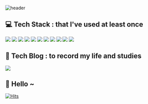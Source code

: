 

<!--
**kdg0209/kdg0209** is a ✨ _special_ ✨ repository because its `README.md` (this file) appears on your GitHub profile.

Here are some ideas to get you started:

- 🔭 I’m currently working on ...
- 🌱 I’m currently learning ...
- 👯 I’m looking to collaborate on ...
- 🤔 I’m looking for help with ...
- 💬 Ask me about ...
- 📫 How to reach me: ...
- 😄 Pronouns: ...
- ⚡ Fun fact: ...
-->


![header](https://capsule-render.vercel.app/api?type=Rounded&text=KDG%-IS&fontSize=40&descSize=30&height=200&color=auto&Desc&desc=😎&descAlignY=70)


💻 Tech Stack : that I've used at least once
------------
<img src="https://img.shields.io/badge/Java-FFFFFF?style=flat&logo=Java&logoColor=F74843"/> <img src="https://img.shields.io/badge/Spring-FFFFFF?style=flat&logo=Spring&logoColor=6DB33F"/> <img src="https://img.shields.io/badge/Hibernate-FFFFFF?style=flat&logo=Hibernate&logoColor=59666C"/> <img src="https://img.shields.io/badge/Node.js-FFFFFF?style=flat&logo=Node.js&logoColor=339933"/> <img src="https://img.shields.io/badge/PHP-FFFFFF?style=flat&logo=PHP&logoColor=777BB4"/> <img src="https://img.shields.io/badge/CodeIgniter-FFFFFF?style=flat&logo=CodeIgniter&logoColor=EF4223"/> <img src="https://img.shields.io/badge/MySQL-FFFFFF?style=flat&logo=MySQL&logoColor=4479A1"/> <img src="https://img.shields.io/badge/JavaScript-FFFFFF?style=flat&logo=JavaScript&logoColor=F7DF1E"/> <img src="https://img.shields.io/badge/React-FFFFFF?style=flat&logo=React&logoColor=61DAFB"/> <img src="https://img.shields.io/badge/Amazon AWS-FFFFFF?style=flat&logo=Amazon AWS&logoColor=232F3E"/>
<img src="https://img.shields.io/badge/Amazon S3-FFFFFF?style=flat&logo=Amazon S3&logoColor=569A31"/>

   
   
   

📔 Tech Blog : to record my life and studies
------------
<a href="https://kdg-is.tistory.com/" rel="nofollow">
<img src="https://img.shields.io/badge/Blog-FFFFFF?style=flat&logo=BookStack&logoColor=569A31"/>
</a>


   
   
🙌 Hello ~
------------
[![Hits](https://hits.seeyoufarm.com/api/count/incr/badge.svg?url=https%3A%2F%2Fgithub.com%2Fkdg0209%2Fhit-counter&count_bg=%2379C83D&title_bg=%23555555&icon=&icon_color=%23E7E7E7&title=hits&edge_flat=false)](https://hits.seeyoufarm.com)
